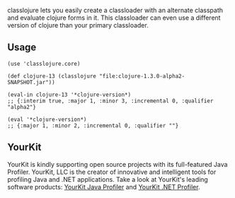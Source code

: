 classlojure lets you easily create a classloader with an alternate classpath and evaluate
clojure forms in it. This classloader can even use a different version of clojure than
your primary classloader.

## Usage

    (use 'classlojure.core)

    (def clojure-13 (classlojure "file:clojure-1.3.0-alpha2-SNAPSHOT.jar"))

    (eval-in clojure-13 '*clojure-version*)
    ;; {:interim true, :major 1, :minor 3, :incremental 0, :qualifier "alpha2"}

    (eval '*clojure-version*)
    ;; {:major 1, :minor 2, :incremental 0, :qualifier ""}

## YourKit

YourKit is kindly supporting open source projects with its full-featured Java Profiler.
YourKit, LLC is the creator of innovative and intelligent tools for profiling
Java and .NET applications. Take a look at YourKit's leading software products:
[YourKit Java Profiler](http://www.yourkit.com/java/profiler/index.jsp) and
[YourKit .NET Profiler](http://www.yourkit.com/.net/profiler/index.jsp).
